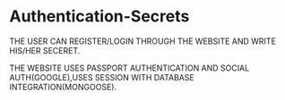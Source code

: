 # Authentication-Secrets

THE USER CAN REGISTER/LOGIN THROUGH THE WEBSITE AND WRITE HIS/HER SECERET.

THE WEBSITE USES PASSPORT AUTHENTICATION AND SOCIAL AUTH(GOOGLE),USES SESSION WITH DATABASE INTEGRATION(MONGOOSE).
